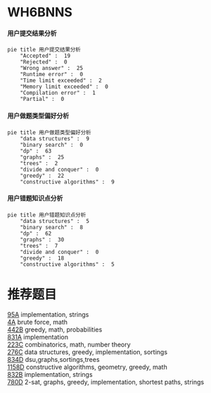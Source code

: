 # WH6BNNS

<!-- tabs:start -->



#### **用户提交结果分析**

```mermaid
pie title 用户提交结果分析
    "Accepted" :  19
    "Rejected" :  0
    "Wrong answer" :  25
    "Runtime error" :  0
    "Time limit exceeded" :  2
    "Memory limit exceeded" :  0
    "Compilation error" :  1
    "Partial" :  0
```

#### **用户做题类型偏好分析**

```mermaid
pie title 用户做题类型偏好分析
    "data structures" :  9
    "binary search" :  0
    "dp" :  63
    "graphs" :  25
    "trees" :  2
    "divide and conquer" :  0
    "greedy" :  22
    "constructive algorithms" :  9
```
#### **用户错题知识点分析**

```mermaid
pie title 用户错题知识点分析
    "data structures" :  5
    "binary search" :  8
    "dp" :  62
    "graphs" :  30
    "trees" :  7
    "divide and conquer" :  0
    "greedy" :  18
    "constructive algorithms" :  5
```



<!-- tabs:end -->
# 推荐题目
[95A](https://codeforces.com/contest/95/problem/A)		implementation,
                        strings		  
[4A](https://codeforces.com/contest/4/problem/A)		brute force,
                        math		  
[442B](https://codeforces.com/contest/442/problem/B)		greedy,
                        math,
                        probabilities		  
[831A](https://codeforces.com/contest/831/problem/A)		implementation		  
[223C](https://codeforces.com/contest/223/problem/C)		combinatorics,
                        math,
                        number theory		  
[276C](https://codeforces.com/contest/276/problem/C)		data structures,
                        greedy,
                        implementation,
                        sortings		  
[834D](https://codeforces.com/contest/834/problem/D)		dsu,graphs,sortings,trees		  
[1158D](https://codeforces.com/contest/1158/problem/D)		constructive algorithms,
                        geometry,
                        greedy,
                        math		  
[832B](https://codeforces.com/contest/832/problem/B)		implementation,
                        strings		  
[780D](https://codeforces.com/contest/780/problem/D)		2-sat,
                        graphs,
                        greedy,
                        implementation,
                        shortest paths,
                        strings		  
